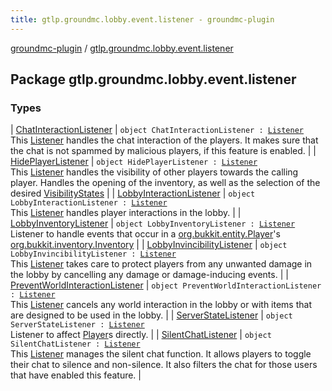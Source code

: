 ```yaml
---
title: gtlp.groundmc.lobby.event.listener - groundmc-plugin
---
```


[groundmc-plugin](../index.html) / [gtlp.groundmc.lobby.event.listener](.)

## Package gtlp.groundmc.lobby.event.listener

### Types

| [ChatInteractionListener](-chat-interaction-listener/index.html) | `object ChatInteractionListener : `[`Listener`](https://hub.spigotmc.org/javadocs/spigot/org/bukkit/event/Listener.html)<br>This [Listener](https://hub.spigotmc.org/javadocs/spigot/org/bukkit/event/Listener.html) handles the chat interaction of the players. It makes sure that the chat is not spammed by malicious players, if this feature is enabled. |
| [HidePlayerListener](-hide-player-listener/index.html) | `object HidePlayerListener : `[`Listener`](https://hub.spigotmc.org/javadocs/spigot/org/bukkit/event/Listener.html)<br>This [Listener](https://hub.spigotmc.org/javadocs/spigot/org/bukkit/event/Listener.html) handles the visibility of other players towards the calling player. Handles the opening of the inventory, as well as the selection of the desired [VisibilityStates](../gtlp.groundmc.lobby.enums/-visibility-states/index.html) |
| [LobbyInteractionListener](-lobby-interaction-listener/index.html) | `object LobbyInteractionListener : `[`Listener`](https://hub.spigotmc.org/javadocs/spigot/org/bukkit/event/Listener.html)<br>This [Listener](https://hub.spigotmc.org/javadocs/spigot/org/bukkit/event/Listener.html) handles player interactions in the lobby. |
| [LobbyInventoryListener](-lobby-inventory-listener/index.html) | `object LobbyInventoryListener : `[`Listener`](https://hub.spigotmc.org/javadocs/spigot/org/bukkit/event/Listener.html)<br>Listener to handle events that occur in a [org.bukkit.entity.Player](https://hub.spigotmc.org/javadocs/spigot/org/bukkit/entity/Player.html)'s [org.bukkit.inventory.Inventory](https://hub.spigotmc.org/javadocs/spigot/org/bukkit/inventory/Inventory.html) |
| [LobbyInvincibilityListener](-lobby-invincibility-listener/index.html) | `object LobbyInvincibilityListener : `[`Listener`](https://hub.spigotmc.org/javadocs/spigot/org/bukkit/event/Listener.html)<br>This [Listener](https://hub.spigotmc.org/javadocs/spigot/org/bukkit/event/Listener.html) takes care to protect players from any unwanted damage in the lobby by cancelling any damage or damage-inducing events. |
| [PreventWorldInteractionListener](-prevent-world-interaction-listener/index.html) | `object PreventWorldInteractionListener : `[`Listener`](https://hub.spigotmc.org/javadocs/spigot/org/bukkit/event/Listener.html)<br>This [Listener](https://hub.spigotmc.org/javadocs/spigot/org/bukkit/event/Listener.html) cancels any world interaction in the lobby or with items that are designed to be used in the lobby. |
| [ServerStateListener](-server-state-listener/index.html) | `object ServerStateListener : `[`Listener`](https://hub.spigotmc.org/javadocs/spigot/org/bukkit/event/Listener.html)<br>Listener to affect [Player](https://hub.spigotmc.org/javadocs/spigot/org/bukkit/entity/Player.html)s directly. |
| [SilentChatListener](-silent-chat-listener/index.html) | `object SilentChatListener : `[`Listener`](https://hub.spigotmc.org/javadocs/spigot/org/bukkit/event/Listener.html)<br>This [Listener](https://hub.spigotmc.org/javadocs/spigot/org/bukkit/event/Listener.html) manages the silent chat function. It allows players to toggle their chat to silence and non-silence. It also filters the chat for those users that have enabled this feature. |

